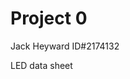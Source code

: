 # Project 0
Jack Heyward ID#2174132

LED data sheet



<!--stackedit_data:
eyJoaXN0b3J5IjpbMjYwODA2ODQ1LDY5MjU5NjEzM119
-->